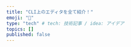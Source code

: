 ```yaml
---
title: "CLI上のエディタを全て紹介！"
emoji: "🕌"
type: "tech" # tech: 技術記事 / idea: アイデア
topics: []
published: false
---
```

